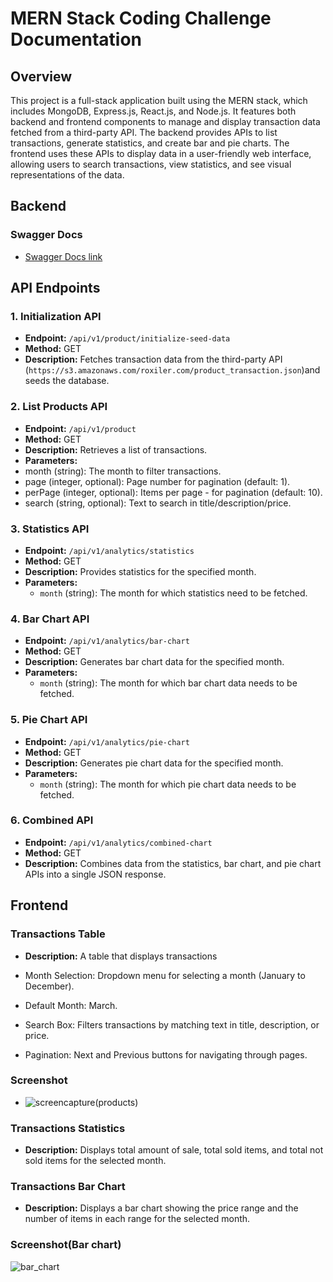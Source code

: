 # MERN Stack Coding Challenge Documentation 

## Overview

This project is a full-stack application built using the MERN stack, which includes MongoDB, Express.js, React.js, and Node.js. It features both backend and frontend components to manage and display transaction data fetched from a third-party API. The backend provides APIs to list transactions, generate statistics, and create bar and pie charts. The frontend uses these APIs to display data in a user-friendly web interface, allowing users to search transactions, view statistics, and see visual representations of the data.

## Backend

### Swagger Docs

- [Swagger Docs link](https://roxciler-systems-assement.onrender.com/api-docs/)


## API Endpoints
### 1. Initialization API

- **Endpoint:** `/api/v1/product/initialize-seed-data`
- **Method:** GET
- **Description:**  Fetches transaction data from the third-party API (`https://s3.amazonaws.com/roxiler.com/product_transaction.json`)and seeds the database.

### 2. List Products API

- **Endpoint:** `/api/v1/product`
- **Method:** GET
- **Description:**  Retrieves a list of transactions.
- **Parameters:**
- month (string): The month to filter  transactions.
- page (integer, optional): Page number for pagination (default: 1).
- perPage (integer, optional): Items per page - for pagination (default: 10).
- search (string, optional): Text to search in title/description/price.

### 3. Statistics API

- **Endpoint:** `/api/v1/analytics/statistics`
- **Method:** GET
- **Description:** Provides statistics for the specified month.
- **Parameters:**
  - `month` (string): The month for which statistics need to be fetched.

### 4. Bar Chart API

- **Endpoint:** `/api/v1/analytics/bar-chart`
- **Method:** GET
- **Description:** Generates bar chart data for the specified month.
- **Parameters:**
  - `month` (string): The month for which bar chart data needs to be fetched.

### 5. Pie Chart API

- **Endpoint:** `/api/v1/analytics/pie-chart`
- **Method:** GET
- **Description:** Generates pie chart data for the specified month.
- **Parameters:**
  - `month` (string): The month for which pie chart data needs to be fetched.

### 6. Combined API

- **Endpoint:** `/api/v1/analytics/combined-chart`
- **Method:** GET
- **Description:** Combines data from the statistics, bar chart, and pie chart APIs into a single JSON response.

## Frontend

### Transactions Table

- **Description:** A table that displays transactions

- Month Selection: Dropdown menu for selecting a month (January to December).
- Default Month: March.
- Search Box: Filters transactions by matching text in title, description, or price.
- Pagination: Next and Previous buttons for navigating through pages.

### Screenshot

- ![screencapture(products)](https://github.com/jui-kamone/Ethnus_Assignment/assets/118176425/1cc81c62-73f5-44c5-9afc-953a42a0a348)


### Transactions Statistics

- **Description:** Displays total amount of sale, total sold items, and total not sold items for the selected month.

### Transactions Bar Chart

- **Description:**  Displays a bar chart showing the price range and the number of items in each range for the selected month.

###  Screenshot(Bar chart)

![bar_chart](https://github.com/jui-kamone/Ethnus_Assignment/assets/118176425/92aa2726-1bb6-4f5f-af24-9ce5bde8cca1)






